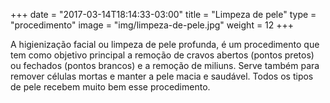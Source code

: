 +++
date = "2017-03-14T18:14:33-03:00"
title = "Limpeza de pele"
type = "procedimento"
image = "img/limpeza-de-pele.jpg"
weight = 12
+++

A higienização facial ou limpeza de pele profunda, é um procedimento que tem como objetivo principal a remoção de cravos abertos (pontos pretos) ou fechados (pontos brancos) e a remoção de miliuns. Serve também para remover células mortas e manter a pele macia e saudável. Todos os tipos de pele recebem muito bem esse procedimento.
